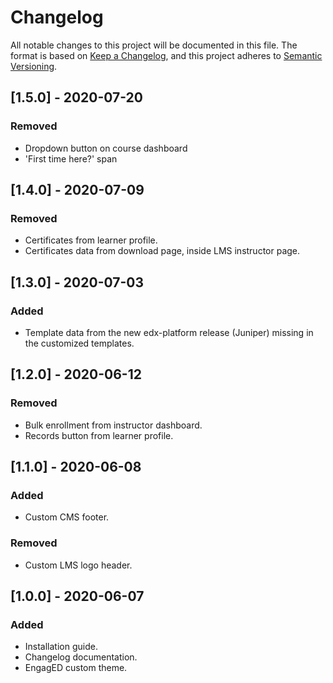 # Changelog
All notable changes to this project will be documented in this file.
The format is based on [Keep a Changelog](https://keepachangelog.com/en/1.0.0/), and this project adheres to [Semantic Versioning](https://semver.org/spec/v2.0.0.html).

## [1.5.0] - 2020-07-20
### Removed
- Dropdown button on course dashboard
- 'First time here?' span

## [1.4.0] - 2020-07-09
### Removed
- Certificates from learner profile.
- Certificates data from download page, inside LMS instructor page.

## [1.3.0] - 2020-07-03
### Added
- Template data from the new edx-platform release (Juniper) missing in the customized templates.

## [1.2.0] - 2020-06-12
### Removed
- Bulk enrollment from instructor dashboard.
- Records button from learner profile.

## [1.1.0] - 2020-06-08
### Added
- Custom CMS footer.

### Removed
- Custom LMS logo header.

## [1.0.0] - 2020-06-07
### Added
- Installation guide.
- Changelog documentation.
- EngagED custom theme.